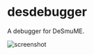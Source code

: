 # desdebugger

A debugger for DeSmuME.

![screenshot](https://raw.githubusercontent.com/oupo/desdebugger/master/screenshot.png)

